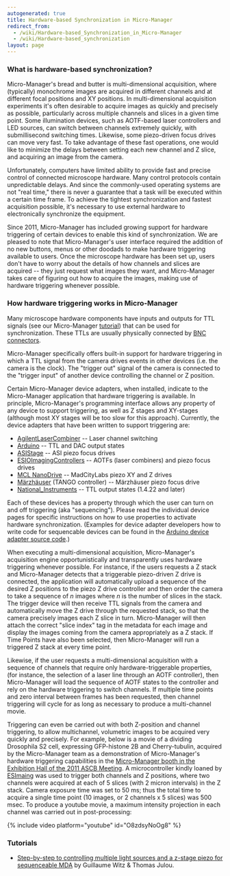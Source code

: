 ```yaml
---
autogenerated: true
title: Hardware-based Synchronization in Micro-Manager
redirect_from:
  - /wiki/Hardware-based_Synchronization_in_Micro-Manager
  - /wiki/Hardware-based_synchronization
layout: page
---
```


### What is hardware-based synchronization?

Micro-Manager's bread and butter is multi-dimensional acquisition, where
(typically) monochrome images are acquired in different channels and at
different focal positions and XY positions. In multi-dimensional
acquisition experiments it's often desirable to acquire images as
quickly and precisely as possible, particularly across multiple channels
and slices in a given time point. Some illumination devices, such as
AOTF-based laser controllers and LED sources, can switch between
channels extremely quickly, with submillisecond switching times.
Likewise, some piezo-driven focus drives can move very fast. To take
advantage of these fast operations, one would like to minimize the
delays between setting each new channel and Z slice, and acquiring an
image from the camera.

Unfortunately, computers have limited ability to provide fast and
precise control of connected microscope hardware. Many control protocols
contain unpredictable delays. And since the commonly-used operating
systems are not "real time," there is never a guarantee that a task will
be executed within a certain time frame. To achieve the tightest
synchronization and fastest acquisition possible, it's necessary to use
external hardware to electronically synchronize the equipment.

Since 2011, Micro-Manager has included growing support for hardware
triggering of certain devices to enable this kind of synchronization. We
are pleased to note that Micro-Manager's user interface required the
addition of no new buttons, menus or other doodads to make hardware
triggering available to users. Once the microscope hardware has been set
up, users don't have to worry about the details of how channels and
slices are acquired -- they just request what images they want, and
Micro-Manager takes care of figuring out how to acquire the images,
making use of hardware triggering whenever possible.

### How hardware triggering works in Micro-Manager

Many microscope hardware components have inputs and outputs for TTL
signals (see our Micro-Manager
[tutorial](http://valelab.ucsf.edu/publications/2010EdelsteinCurrProt.pdf))
that can be used for synchronization. These TTLs are usually physically
connected by [BNC
connectors](http://en.wikipedia.org/wiki/BNC_connector).

Micro-Manager specifically offers built-in support for hardware
triggering in which a TTL signal from the camera drives events in other
devices (i.e. the camera is the clock). The "trigger out" signal of the
camera is connected to the "trigger input" of another device controlling
the channel or Z position.

Certain Micro-Manager device adapters, when installed, indicate to the
Micro-Manager application that hardware triggering is available. In
principle, Micro-Manager's programming interface allows any property of
any device to support triggering, as well as Z stages and XY-stages
(although most XY stages will be too slow for this approach). Currently,
the device adapters that have been written to support triggering are:

-   [AgilentLaserCombiner](AgilentLaserCombiner) -- Laser
    channel switching
-   [Arduino](Arduino) -- TTL and DAC output states
-   [ASIStage](ASIStage) -- ASI piezo focus drives
-   [ESIOImagingControllers](ESIOImagingControllers) -- AOTFs
    (laser combiners) and piezo focus drives
-   [MCL NanoDrive](MCL_NanoDrive) -- MadCityLabs piezo XY
    and Z drives
-   [Märzhäuser](Marzhauser) (TANGO controller) -- Märzhäuser
    piezo focus drive
-   [National\_Instruments](National_Instruments) -- TTL
    output states (1.4.22 and later)

Each of these devices has a property through which the user can turn on
and off triggering (aka "sequencing"). Please read the individual device
pages for specific instructions on how to use properties to activate
hardware synchronization. (Examples for device adapter developers how to
write code for sequencable devices can be found in the [Arduino device
adapter source
code](https://valelab.ucsf.edu/trac/micromanager/browser/DeviceAdapters/Arduino).)

When executing a multi-dimensional acquisition, Micro-Manager's
acquisition engine opportunistically and transparently uses hardware
triggering whenever possible. For instance, if the users requests a Z
stack and Micro-Manager detects that a triggerable piezo-driven Z drive
is connected, the application will automatically upload a sequence of
the desired Z positions to the piezo Z drive controller and then order
the camera to take a sequence of *n* images where *n* is the number of
slices in the stack. The trigger device will then receive TTL signals
from the camera and automatically move the Z drive through the requested
stack, so that the camera precisely images each Z slice in turn.
Micro-Manager will then attach the correct "slice index" tag in the
metadata for each image and display the images coming from the camera
appropriately as a Z stack. If Time Points have also been selected, then
Micro-Manager will run a triggered Z stack at every time point.

Likewise, if the user requests a multi-dimensional acquisition with a
sequence of channels that require only hardware-triggerable properties,
(for instance, the selection of a laser line through an AOTF
controller), then Micro-Manager will load the sequence of AOTF states to
the controller and rely on the hardware triggering to switch channels.
If multiple time points and zero interval between frames has been
requested, then channel triggering will cycle for as long as necessary
to produce a multi-channel movie.

Triggering can even be carried out with both Z-position and channel
triggering, to allow multichannel, volumetric images to be acquired very
quickly and precisely. For example, below is a movie of a dividing
Drosophila S2 cell, expressing GFP-histone 2B and Cherry-tubulin,
acquired by the Micro-Manager team as a demonstration of Micro-Manager's
hardware triggering capabilities in the [Micro-Manager booth in the
Exhibition Hall of the 2011 ASCB
Meeting](https://micro-manager.org/wiki/Micro-Manager_at_the_ASCB_Meeting_2011).
A microcontroller kindly loaned by
[ESImaing](http://www.esimaging.co.uk/products) was used to trigger both
channels and Z positions, where two channels were acquired at each of 5
slices (with 2 micron intervals) in the Z stack. Camera exposure time
was set to 50 ms; thus the total time to acquire a single time point (10
images, or 2 channels x 5 slices) was 500 msec. To produce a youtube
movie, a maximum intensity projection in each channel was carried out in
post-processing:

{% include video platform="youtube" id="O8zdsyNoOg8" %}
### Tutorials

-   [Step-by-step to controlling multiple light sources and a z-stage
    piezo for sequenceable
    MDA](https://github.com/vanNimwegenLab/MiM_NikonTi/blob/master/Docs/NikonTi_hardware_triggering.md)
    by Guillaume Witz & Thomas Julou.
